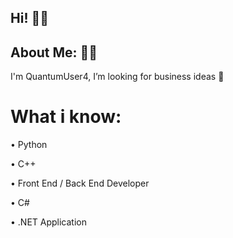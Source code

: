 ## Hi! 👋🏼

## About Me: 🙋🏼
I'm QuantumUser4, I’m looking for business ideas 🚀

# What i know:                                      
• Python

• C++ 

• Front End / Back End Developer 

• C#

• .NET Application
